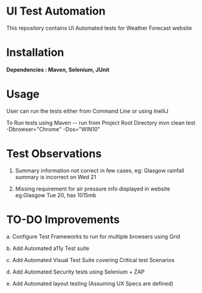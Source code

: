 # UI Test Automation

 This repository contains UI Automated tests for Weather Forecast website


# Installation

#### Dependencies : Maven, Selenium, JUnit


# Usage

User can run the tests either from Command Line or using InelliJ

To Run tests using Maven --
run from Project Root Directory
   mvn clean test -Dbrowser="Chrome"  -Dos="WIN10"

# Test Observations

1. Summary information not correct in few cases, eg: Glasgow rainfall summary is incorrect on Wed 21

2. Missing requirement for air pressure info displayed in website eg:Glasgow Tue 20, has 1015mb  

# TO-DO Improvements

  a. Configure Test Frameworks to run for multiple browsers using Grid
  
  b. Add Automated a11y Test suite
  
  c. Add Automated Visual Test Suite covering Critical test Scenarios
  
  d. Add Automated Security tests using Selenium + ZAP 
  
  e. Add Automated layout testing (Assuming UX Specs are defined)
  
 
